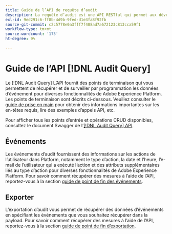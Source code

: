 ```yaml
---
title: Guide de l’API de requête d’audit
description: La requête d’audit est une API RESTful qui permet aux développeurs de voir qui a effectué les actions dans Adobe Experience Platform.
exl-id: 9ed291c6-ff8b-4d9b-9fed-d1e3fa8f92fb
source-git-commit: c2c5778e0a3fff7f488ad7a672123c813cca59f1
workflow-type: tm+mt
source-wordcount: '175'
ht-degree: 9%

---
```


# Guide de l’API [!DNL Audit Query]

Le [!DNL Audit Query] L’API fournit des points de terminaison qui vous permettent de récupérer et de surveiller par programmation les données d’événement pour diverses fonctionnalités de Adobe Experience Platform. Les points de terminaison sont décrits ci-dessous. Veuillez consulter le [guide de prise en main](./getting-started.md) pour obtenir des informations importantes sur les en-têtes requis, lire des exemples d’appels API, etc.

Pour afficher tous les points d’entrée et opérations CRUD disponibles, consultez le document Swagger de l’[[!DNL Audit Query] API](https://www.adobe.io/experience-platform-apis/references/audit-query/).

## Événements

Les événements d’audit fournissent des informations sur les actions de l’utilisateur dans Platform, notamment le type d’action, la date et l’heure, l’e-mail de l’utilisateur qui a exécuté l’action et des attributs supplémentaires liés au type d’action pour diverses fonctionnalités de Adobe Experience Platform. Pour savoir comment récupérer des mesures à l’aide de l’API, reportez-vous à la section [guide de point de fin des événements](./events.md).

## Exporter

L’exportation d’audit vous permet de récupérer des données d’événements en spécifiant les événements que vous souhaitez récupérer dans la payload. Pour savoir comment récupérer des mesures à l’aide de l’API, reportez-vous à la section [guide de point de fin d’exportation](./export.md).
